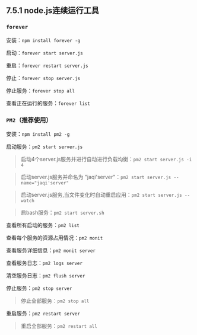 
## 7.5.1 node.js连续运行工具
### `forever`

安装：`npm install forever -g`

启动：`forever start server.js`

重启：`forever restart server.js`

停止：`forever stop server.js`

停止服务：`forever stop all`

查看正在运行的服务：`forever list`

### `PM2`（推荐使用）
安装：`npm install pm2 -g`

启动服务：`pm2 start server.js`

> 启动4个server.js服务并进行自动进行负载均衡：`pm2 start server.js -i 4`

> 启动server.js服务并命名为 "jaqi'server"：`pm2 start server.js --name="jaqi'server"`

> 启动server.js服务,当文件变化时自动重启应用：`pm2 start server.js --watch`

> 启bash服务：`pm2 start server.sh`

查看所有启动的服务：`pm2 list`

查看每个服务的资源占用情况：`pm2 monit`

查看服务详细信息：`pm2 monit server`

查看服务日志：`pm2 logs server`

清空服务日志：`pm2 flush server`

停止服务：`pm2 stop server`

> 停止全部服务：`pm2 stop all`

重启服务：`pm2 restart server`

> 重启全部服务：`pm2 restart all`

